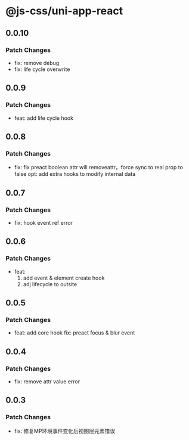# @js-css/uni-app-react

## 0.0.10

### Patch Changes

- fix: remove debug
- fix: life cycle overwrite

## 0.0.9

### Patch Changes

- feat: add life cycle hook

## 0.0.8

### Patch Changes

- fix: fix preact boolean attr will removeattr，force sync to real prop to false
  opt: add extra hooks to modify internal data

## 0.0.7

### Patch Changes

- fix: hook event ref error

## 0.0.6

### Patch Changes

- feat:
  1. add event & element create hook
  2. adj lifecycle to outsite

## 0.0.5

### Patch Changes

- feat: add core hook
  fix: preact focus & blur event

## 0.0.4

### Patch Changes

- fix: remove attr value error

## 0.0.3

### Patch Changes

- fix: 修复MP环境事件变化后视图层元素错误
